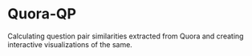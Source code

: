 # Quora-QP
Calculating question pair similarities extracted from Quora and creating interactive visualizations of the same.
